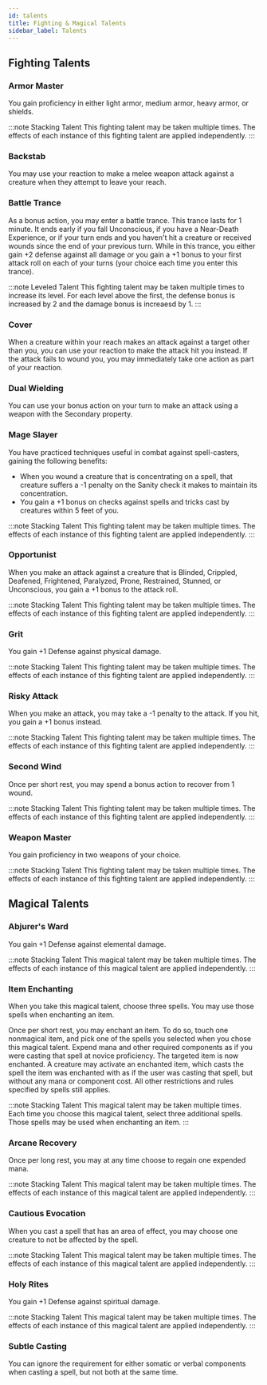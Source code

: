```yaml
---
id: talents
title: Fighting & Magical Talents
sidebar_label: Talents
---
```


## Fighting Talents

### Armor Master

You gain proficiency in either light armor, medium armor, heavy armor, or shields.

:::note Stacking Talent
This fighting talent may be taken multiple times. The effects of each instance of this fighting talent are applied independently.
:::

### Backstab

You may use your reaction to make a melee weapon attack against a creature when they attempt to leave your reach.

### Battle Trance

As a bonus action, you may enter a battle trance. This trance lasts for 1 minute. It ends early if you fall Unconscious, if you have a Near-Death Experience, or if your turn ends and you haven't hit a creature or received wounds since the end of your previous turn. While in this trance, you either gain +2 defense against all damage or you gain a +1 bonus to your first attack roll on each of your turns \(your choice each time you enter this trance\).

:::note Leveled Talent
This fighting talent may be taken multiple times to increase its level. For each level above the first, the defense bonus is increased by 2 and the damage bonus is increaesd by 1.
:::

### Cover

When a creature within your reach makes an attack against a target other than you, you can use your reaction to make the attack hit you instead. If the attack fails to wound you, you may immediately take one action as part of your reaction.

### Dual Wielding

You can use your bonus action on your turn to make an attack using a weapon with the Secondary property.

### Mage Slayer

You have practiced techniques useful in combat against spell-casters, gaining the following benefits:

* When you wound a creature that is concentrating on a spell, that creature suffers a -1 penalty on the Sanity check it makes to maintain its concentration.
* You gain a +1 bonus on checks against spells and tricks cast by creatures within 5 feet of you.

:::note Stacking Talent
This fighting talent may be taken multiple times. The effects of each instance of this fighting talent are applied independently.
:::

### Opportunist

When you make an attack against a creature that is Blinded, Crippled, Deafened, Frightened, Paralyzed, Prone, Restrained, Stunned, or Unconscious, you gain a +1 bonus to the attack roll.

:::note Stacking Talent
This fighting talent may be taken multiple times. The effects of each instance of this fighting talent are applied independently.
:::

### Grit

You gain +1 Defense against physical damage.

:::note Stacking Talent
This fighting talent may be taken multiple times. The effects of each instance of this fighting talent are applied independently.
:::

### Risky Attack

When you make an attack, you may take a -1 penalty to the attack. If you hit, you gain a +1 bonus instead.

:::note Stacking Talent
This fighting talent may be taken multiple times. The effects of each instance of this fighting talent are applied independently.
:::

### Second Wind

Once per short rest, you may spend a bonus action to recover from 1 wound.

:::note Stacking Talent
This fighting talent may be taken multiple times. The effects of each instance of this fighting talent are applied independently.
:::

### Weapon Master

You gain proficiency in two weapons of your choice.

:::note Stacking Talent
This fighting talent may be taken multiple times. The effects of each instance of this fighting talent are applied independently.
:::

## Magical Talents

### Abjurer's Ward

You gain +1 Defense against elemental damage.

:::note Stacking Talent
This magical talent may be taken multiple times. The effects of each instance of this magical talent are applied independently.
:::

### Item Enchanting

When you take this magical talent, choose three spells. You may use those spells when enchanting an item.

Once per short rest, you may enchant an item. To do so, touch one nonmagical item, and pick one of the spells you selected when you chose this magical talent. Expend mana and other required components as if you were casting that spell at novice proficiency. The targeted item is now enchanted. A creature may activate an enchanted item, which casts the spell the item was enchanted with as if the user was casting that spell, but without any mana or component cost. All other restrictions and rules specified by spells still applies.

:::note Stacking Talent
This magical talent may be taken multiple times. Each time you choose this magical talent, select three additional spells. Those spells may be used when enchanting an item.
:::

### Arcane Recovery

Once per long rest, you may at any time choose to regain one expended mana.

:::note Stacking Talent
This magical talent may be taken multiple times. The effects of each instance of this magical talent are applied independently.
:::

### Cautious Evocation

When you cast a spell that has an area of effect, you may choose one creature to not be affected by the spell.

:::note Stacking Talent
This magical talent may be taken multiple times. The effects of each instance of this magical talent are applied independently.
:::

### Holy Rites

You gain +1 Defense against spiritual damage.

:::note Stacking Talent
This magical talent may be taken multiple times. The effects of each instance of this magical talent are applied independently.
:::

### Subtle Casting

You can ignore the requirement for either somatic or verbal components when casting a spell, but not both at the same time.